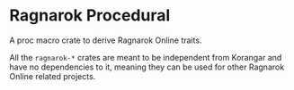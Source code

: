 # Ragnarok Procedural

A proc macro crate to derive Ragnarok Online traits.

All the `ragnarok-*` crates are meant to be independent from Korangar and have no dependencies to it, meaning they can be used for other Ragnarok Online related projects.

